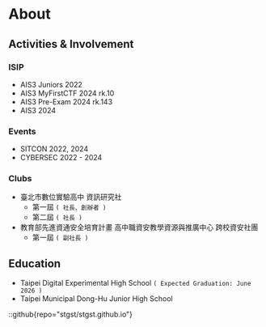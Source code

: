 # About

## Activities & Involvement

### ISIP
- AIS3 Juniors 2022
- AIS3 MyFirstCTF 2024 rk.10
- AIS3 Pre-Exam 2024 rk.143
- AIS3 2024

### Events
- SITCON 2022, 2024
- CYBERSEC 2022 - 2024

### Clubs
- 臺北市數位實驗高中 資訊研究社
    - 第一屆 `( 社長、創辦者 )`
    - 第二屆 `( 社長 )`
- 教育部先進資通安全培育計畫 高中職資安教學資源與推廣中心 跨校資安社團
    - 第一屆 `( 副社長 )`

## Education

- Taipei Digital Experimental High School `( Expected Graduation: June 2026 )`
- Taipei Municipal Dong-Hu Junior High School

::github{repo="stgst/stgst.github.io"}
<!-- > ### Sources of images used in this site
> - [Unsplash](https://unsplash.com/)
> - [星と少女](https://www.pixiv.net/artworks/108916539) by [Stella](https://www.pixiv.net/users/93273965)
> - [Rabbit - v1.4 Showcase](https://civitai.com/posts/586908) by [Rabbit_YourMajesty](https://civitai.com/user/Rabbit_YourMajesty) -->
